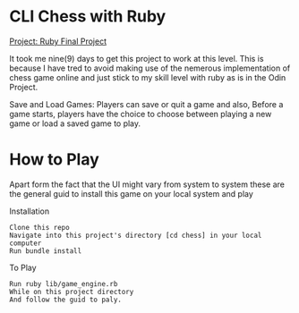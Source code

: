 # CLI Chess with Ruby



[Project: Ruby Final Project](https://www.theodinproject.com/paths/full-stack-ruby-on-rails/courses/ruby-programming/lessons/ruby-final-project#assignment)

It took me nine(9) days to get this project to work at this level. This is because I have tred to avoid making use of the nemerous implementation of chess game online and just stick to my skill level with ruby as is in the Odin Project.

Save and Load Games: Players can save or quit a game and also, Before a game starts, players have the choice  to choose between playing a new game or load a saved game to play.


# How to Play

Apart form the fact that the UI might vary from system to system these are the general guid to install this game on your local system and play

Installation

    Clone this repo 
    Navigate into this project's directory [cd chess] in your local
    computer
    Run bundle install

To Play

    Run ruby lib/game_engine.rb
    While on this project directory
    And follow the guid to paly.

